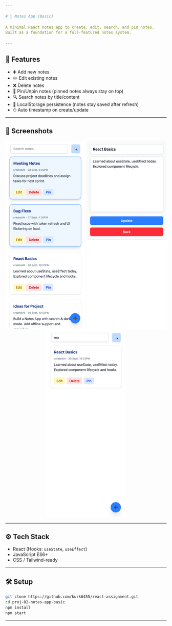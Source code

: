 ```yaml
---

# 📝 Notes App (Basic)

A minimal React notes app to create, edit, search, and pin notes.
Built as a foundation for a full-featured notes system.

---
```


## 🚀 Features

* ➕ Add new notes
* ✏️ Edit existing notes
* ❌ Delete notes
* 📌 Pin/Unpin notes (pinned notes always stay on top)
* 🔍 Search notes by title/content
* 💾 LocalStorage persistence (notes stay saved after refresh)
* ⏱ Auto timestamp on create/update

---

## 📱 Screenshots

<p align="center">
  <img src="./src/assets/landingPage.png" alt="Home screen" width="250"/>
  <img src="./src/assets/add-edit.png" alt="Adding note" width="250"/>
  <img src="./src/assets/search.png" alt="Notes list" width="250"/>
</p>

---

## ⚙️ Tech Stack

* React (Hooks: `useState`, `useEffect`)
* JavaScript ES6+
* CSS / Tailwind-ready

---

## 🛠 Setup

```bash
git clone https://github.com/kurk6455/react-assignment.git
cd proj-02-notes-app-basic
npm install
npm start
```

---